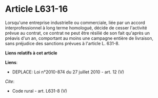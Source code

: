 # Article L631-16

Lorsqu'une entreprise industrielle ou commerciale, liée par un accord interprofessionnel à long terme homologué, décide de
cesser l'activité prévue au contrat, ce contrat ne peut être résilié de son fait qu'après un préavis d'un an, comportant au
moins une campagne entière de livraison, sans préjudice des sanctions prévues à l'article L. 631-8.

**Liens relatifs à cet article**

**Liens**:

  - DEPLACE: Loi n°2010-874 du 27 juillet 2010 - art. 12 (V)

_Cite_:

  - Code rural - art. L631-8 (V)
